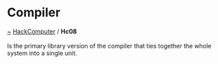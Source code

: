 <a id="compiler"></a>
<h1>Compiler</h1>
<a id="a01574"></a>
<a href="https://github.com/CharlesCarley/HackComputer#~">~</a>
<a href="index.md#index">HackComputer</a>
<span class="inline-text">/</span>
<span class="bold-text"><b>Hc08</b></span>
<br/>
<br/>
<span class="inline-text">Is the primary library version of the compiler that ties together the whole system into a single unit. </span>
</div>
</div>
</body>
</html>
